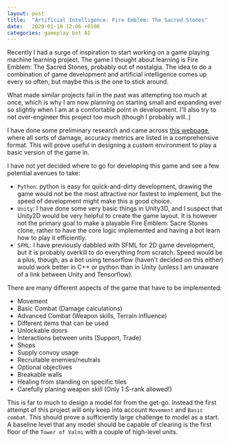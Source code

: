 ```yaml
---
layout: post
title:  "Artificial Intelligence: Fire Emblem: The Sacred Stones"
date:   2020-01-18 12:06 +0100
categories: gameplay bot AI
---
```

Recently I had a surge of inspiration to start working on a game playing machine learning project. The game I thought about learning is Fire Emblem: The Sacred Stones, probably out of nostalgia. The idea to do a combination of game development and artificial intelligence comes up every so often, but maybe this is the one to stick around.

What made similar projects fail in the past was attempting too much at once, which is why I am now planning on starting small and expanding ever so slightly when I am at a comfortable point in development. I'll also try to not over-engineer this project too much (though I probably will..)

I have done some preliminary research and came across [this webpage][fe-calculations], where all sorts of damage, accuracy metrics are listed in a comprehensive format. This will prove useful in designing a custom environment to play a basic version of the game in.

I have not yet decided where to go for developing this game and see a few potential avenues to take:
- `Python`: python is easy for quick-and-dirty development, drawing the game would not be the most attractive nor fastest to implement, but the speed of development might make this a good choice.
- `Unity`: I have done some very basic things in Unity3D, and I suspect that Unity2D would be very helpful to create the game layout. It is however not the primary goal to make a playable Fire Emblem: Sacre Stones clone, rather to have the core logic implemented and having a bot learn how to play it efficiently.
- `SFML`: I have previously dabbled with SFML for 2D game development, but it is probably overkill to do everything from scratch. Speed would be a plus, though, as a bot using tensorflow (haven't decided on this either) would work better in C++ or python than in Unity (unless I am unaware of a link between Unity and Tensorflow).

There are many different aspects of the game that have to be implemented:
- Movement
- Basic Combat (Damage calculations)
- Advanced Combat (Weapon skills, Terrain influence)
- Different items that can be used
- Unlockable doors
- Interactions between units (Support, Trade)
- Shops
- Supply convoy usage
- Recruitable enemies/neutrals
- Optional objectives
- Breakable walls
- Healing from standing on specific tiles
- Carefully planing weapon skill (Only 1 S-rank allowed!)

This is far to much to design a model for from the get-go. Instead the first attempt of this project will only keep into account `Movement` and `Basic combat`. This should prove a sufficiently large challenge to model as a start. A baseline level that any model should be capable of clearing is the first floor of the `Tower of Valni` with a couple of high-level units.

[fe-calculations]: https://serenesforest.net/the-sacred-stones/miscellaneous/calculations/
